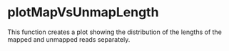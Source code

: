 # plotMapVsUnmapLength

This function creates a plot showing the distribution of the lengths of the mapped and unmapped reads separately.
